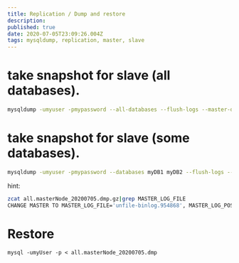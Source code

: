 ```yaml
---
title: Replication / Dump and restore
description: 
published: true
date: 2020-07-05T23:09:26.004Z
tags: mysqldump, replication, master, slave
---
```


# take snapshot for slave (all databases).
```bash
mysqldump -umyuser -pmypassword --all-databases --flush-logs --master-data=1 | gzip > all.masterNode_20190212.dmp.gz
```


# take snapshot for slave (some databases).

```bash
mysqldump -umyuser -pmypassword --databases myDB1 myDB2 --flush-logs --master-data=1 | gzip > all.masterNode_20190212.dmp.gz
```


hint:
```bash
zcat all.masterNode_20200705.dmp.gz|grep MASTER_LOG_FILE 
CHANGE MASTER TO MASTER_LOG_FILE='unfile-binlog.954868', MASTER_LOG_POS=106;
```

# Restore
```
mysql -umyUser -p < all.masterNode_20200705.dmp
```